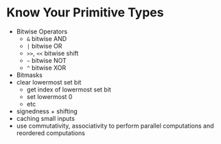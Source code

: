 # Know Your Primitive Types

- Bitwise Operators
    - `&` bitwise AND
    - `|` bitwise OR
    - `>>`, `<<` bitwise shift
    - `~` bitwise NOT
    - `^` bitwise XOR
- Bitmasks
- clear lowermost set bit
    - get index of lowermost set bit
    - set lowermost 0
    - etc
- signedness + shifting
- caching small inputs
- use commutativity, associativity to perform parallel computations and reordered computations
